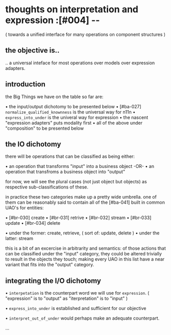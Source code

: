 # thoughts on interpretation and expression :[#004] --
  ( towards a unified interface for many operations on component structures )

## the objective is..

.. a universal inteface for most operations over models over expression
adapters.




## introduction

the Big Things we have on the table so far are:

  • the input/output dichotomy to be presented below
  • [#ba-027] `normalize_qualified_knownness` is the universal way for n11n
  • `express_into_under` is the univeral way for expression
  • the nascent "expression adapters" puts modality first
  • all of the above under "composition" to be presented below




## the IO dichotomy

there will be operations that can be classified as being either:

  • an operation that transforms "input" into a business object -OR-
  • an operation that transfroms a business object into "output"

for now, we will see the plural cases (not just object but object*s*) as
respective sub-classifications of these.

in practice these two categories make up a pretty wide umbrella. one of
them can be reasonably said to contain all of the [#ba-041] built in
common UAO's for entities:

  • [#br-030] create
  • [#br-031] retrive
  • [#br-032] stream
  • [#br-033] update
  • [#br-034] delete

  • under the former: create, retrieve, ( sort of: update, delete )
  • under the latter: stream

this is a bit of an excercise in arbitrarity and semantics: of those
actions that can be classified under the "input" category, they could be
altered trivially to result in the objects they touch; making every UAO
in this list have a near variant that fits into the "output" category.




## integrating the I/O dichotomy

  • `interpetation` is the counterpart word we will use for `expression`.
    ( "expression" is to "output" as "iterpretation" is to "input" )

  • `express_into_under` is established and sufficient for our objective

  • `interpret_out_of_under` would perhaps make an adequate counterpart.

...
